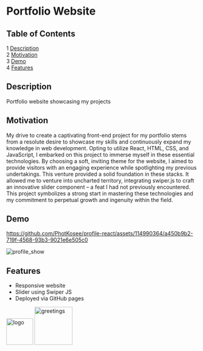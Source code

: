 # Portfolio Website

## Table of Contents
1 [Description](#description) </br>
2 [Motivation](#motivation)  
3 [Demo](#demo) </br>
4 [Features](#features) 

## Description
Portfolio website showcasing my projects

## Motivation
My drive to create a captivating front-end project for my portfolio stems from a resolute desire to showcase my skills and continuously expand my knowledge in web development. Opting to utilize React, HTML, CSS, and JavaScript, I embarked on this project to immerse myself in these essential technologies. By choosing a soft, inviting theme for the website, I aimed to provide visitors with an engaging experience while spotlighting my previous undertakings. This venture provided a solid foundation in these stacks. It allowed me to venture into uncharted territory, integrating swiper.js to craft an innovative slider component – a feat I had not previously encountered. This project symbolizes a strong start in mastering these technologies and my commitment to perpetual growth and ingenuity within the field.

## Demo
https://github.com/PhotKosee/profile-react/assets/114990364/a450b9b2-719f-4568-93b3-9021e6e505c0

![profile_show](https://github.com/PhotKosee/profile-react/assets/114990364/5247fc18-4137-46b3-b65d-78fede9b1660)

## Features
- Responsive website
- Slider using Swiper JS
- Deployed via GitHub pages

<img width="70" src="https://github.com/PhotKosee/profile-react/assets/114990364/4323e11a-1413-4ff7-9d2a-4feba95a8cbc" alt="logo" title="logo"/>
<img width="100" src="https://github.com/PhotKosee/profile-react/assets/114990364/42536d78-3e17-45c2-abde-6245b4453445" alt="greetings" title="greetings"/>
